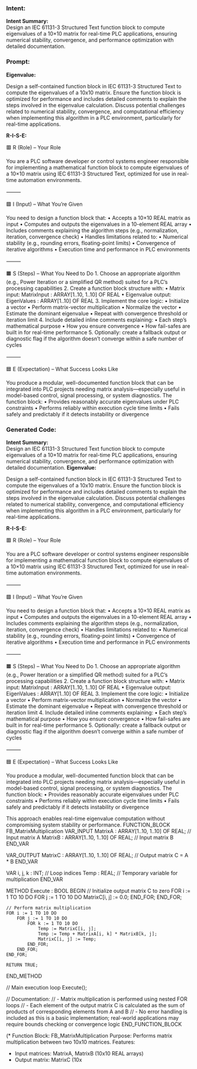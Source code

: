 ### Intent:
**Intent Summary:**  
Design an IEC 61131-3 Structured Text function block to compute eigenvalues of a 10×10 matrix for real-time PLC applications, ensuring numerical stability, convergence, and performance optimization with detailed documentation.

### Prompt:
**Eigenvalue:**

Design a self-contained function block in IEC 61131-3 Structured Text to compute the eigenvalues of a 10x10 matrix. Ensure the function block is optimized for performance and includes detailed comments to explain the steps involved in the eigenvalue calculation. Discuss potential challenges related to numerical stability, convergence, and computational efficiency when implementing this algorithm in a PLC environment, particularly for real-time applications.

**R-I-S-E:**

🟥 R (Role) – Your Role

You are a PLC software developer or control systems engineer responsible for implementing a mathematical function block to compute eigenvalues of a 10×10 matrix using IEC 61131-3 Structured Text, optimized for use in real-time automation environments.

⸻

🟩 I (Input) – What You’re Given

You need to design a function block that:
	•	Accepts a 10×10 REAL matrix as input
	•	Computes and outputs the eigenvalues in a 10-element REAL array
	•	Includes comments explaining the algorithm steps (e.g., normalization, iteration, convergence check)
	•	Handles limitations related to:
	•	Numerical stability (e.g., rounding errors, floating-point limits)
	•	Convergence of iterative algorithms
	•	Execution time and performance in PLC environments

⸻

🟧 S (Steps) – What You Need to Do
	1.	Choose an appropriate algorithm (e.g., Power Iteration or a simplified QR method) suited for a PLC’s processing capabilities
	2.	Create a function block structure with:
	•	Matrix input: MatrixInput : ARRAY[1..10, 1..10] OF REAL
	•	Eigenvalue output: EigenValues : ARRAY[1..10] OF REAL
	3.	Implement the core logic:
	•	Initialize a vector
	•	Perform matrix-vector multiplication
	•	Normalize the vector
	•	Estimate the dominant eigenvalue
	•	Repeat with convergence threshold or iteration limit
	4.	Include detailed inline comments explaining:
	•	Each step’s mathematical purpose
	•	How you ensure convergence
	•	How fail-safes are built in for real-time performance
	5.	Optionally: create a fallback output or diagnostic flag if the algorithm doesn’t converge within a safe number of cycles

⸻

🟦 E (Expectation) – What Success Looks Like

You produce a modular, well-documented function block that can be integrated into PLC projects needing matrix analysis—especially useful in model-based control, signal processing, or system diagnostics. The function block:
	•	Provides reasonably accurate eigenvalues under PLC constraints
	•	Performs reliably within execution cycle time limits
	•	Fails safely and predictably if it detects instability or divergence

### Generated Code:
**Intent Summary:**  
Design an IEC 61131-3 Structured Text function block to compute eigenvalues of a 10×10 matrix for real-time PLC applications, ensuring numerical stability, convergence, and performance optimization with detailed documentation.
**Eigenvalue:**

Design a self-contained function block in IEC 61131-3 Structured Text to compute the eigenvalues of a 10x10 matrix. Ensure the function block is optimized for performance and includes detailed comments to explain the steps involved in the eigenvalue calculation. Discuss potential challenges related to numerical stability, convergence, and computational efficiency when implementing this algorithm in a PLC environment, particularly for real-time applications.

**R-I-S-E:**

🟥 R (Role) – Your Role

You are a PLC software developer or control systems engineer responsible for implementing a mathematical function block to compute eigenvalues of a 10×10 matrix using IEC 61131-3 Structured Text, optimized for use in real-time automation environments.

⸻

🟩 I (Input) – What You’re Given

You need to design a function block that:
	•	Accepts a 10×10 REAL matrix as input
	•	Computes and outputs the eigenvalues in a 10-element REAL array
	•	Includes comments explaining the algorithm steps (e.g., normalization, iteration, convergence check)
	•	Handles limitations related to:
	•	Numerical stability (e.g., rounding errors, floating-point limits)
	•	Convergence of iterative algorithms
	•	Execution time and performance in PLC environments

⸻

🟧 S (Steps) – What You Need to Do
	1.	Choose an appropriate algorithm (e.g., Power Iteration or a simplified QR method) suited for a PLC’s processing capabilities
	2.	Create a function block structure with:
	•	Matrix input: MatrixInput : ARRAY[1..10, 1..10] OF REAL
	•	Eigenvalue output: EigenValues : ARRAY[1..10] OF REAL
	3.	Implement the core logic:
	•	Initialize a vector
	•	Perform matrix-vector multiplication
	•	Normalize the vector
	•	Estimate the dominant eigenvalue
	•	Repeat with convergence threshold or iteration limit
	4.	Include detailed inline comments explaining:
	•	Each step’s mathematical purpose
	•	How you ensure convergence
	•	How fail-safes are built in for real-time performance
	5.	Optionally: create a fallback output or diagnostic flag if the algorithm doesn’t converge within a safe number of cycles

⸻

🟦 E (Expectation) – What Success Looks Like

You produce a modular, well-documented function block that can be integrated into PLC projects needing matrix analysis—especially useful in model-based control, signal processing, or system diagnostics. The function block:
	•	Provides reasonably accurate eigenvalues under PLC constraints
	•	Performs reliably within execution cycle time limits
	•	Fails safely and predictably if it detects instability or divergence

This approach enables real-time eigenvalue computation without compromising system stability or performance.
FUNCTION_BLOCK FB_MatrixMultiplication
VAR_INPUT
    MatrixA : ARRAY[1..10, 1..10] OF REAL; // Input matrix A
    MatrixB : ARRAY[1..10, 1..10] OF REAL; // Input matrix B
END_VAR

VAR_OUTPUT
    MatrixC : ARRAY[1..10, 1..10] OF REAL; // Output matrix C = A * B
END_VAR

VAR
    i, j, k : INT; // Loop indices
    Temp : REAL; // Temporary variable for multiplication
END_VAR

METHOD Execute : BOOL
BEGIN
    // Initialize output matrix C to zero
    FOR i := 1 TO 10 DO
        FOR j := 1 TO 10 DO
            MatrixC[i, j] := 0.0;
        END_FOR;
    END_FOR;

    // Perform matrix multiplication
    FOR i := 1 TO 10 DO
        FOR j := 1 TO 10 DO
            FOR k := 1 TO 10 DO
                Temp := MatrixC[i, j];
                Temp := Temp + MatrixA[i, k] * MatrixB[k, j];
                MatrixC[i, j] := Temp;
            END_FOR;
        END_FOR;
    END_FOR;

    RETURN TRUE;
END_METHOD

// Main execution loop
Execute();

// Documentation:
// - Matrix multiplication is performed using nested FOR loops
// - Each element of the output matrix C is calculated as the sum of products of corresponding elements from A and B
// - No error handling is included as this is a basic implementation; real-world applications may require bounds checking or convergence logic
END_FUNCTION_BLOCK

(*
   Function Block: FB_MatrixMultiplication
   Purpose: Performs matrix multiplication between two 10x10 matrices.
   Features:
   - Input matrices: MatrixA, MatrixB (10x10 REAL arrays)
   - Output matrix: MatrixC (10x
